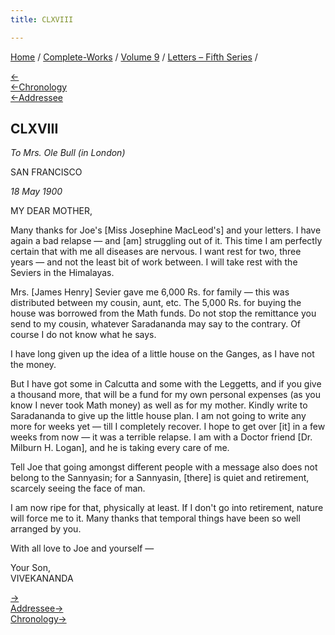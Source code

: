 ```yaml
---
title: CLXVIII

---
```

<div>

[Home](../../../index.htm) / [Complete-Works](../../complete_works.htm)
/ [Volume 9](../volume_9_contents.htm) / [Letters – Fifth
Series](letters_fifth_series_contents.htm) /

[←](167_margot.htm)  
[←Chronology](167_margot.htm)  
[←Addressee](../../volume_8/epistles_fourth_series/173_dhira_mata.htm)

## CLXVIII

*To Mrs. Ole Bull (in London)*

SAN FRANCISCO

*18 May 1900*

MY DEAR MOTHER,

Many thanks for Joe's \[Miss Josephine MacLeod's\] and your letters. I
have again a bad relapse — and \[am\] struggling out of it. This time I
am perfectly certain that with me all diseases are nervous. I want rest
for two, three years — and not the least bit of work between. I will
take rest with the Seviers in the Himalayas.

Mrs. \[James Henry\] Sevier gave me 6,000 Rs. for family — this was
distributed between my cousin, aunt, etc. The 5,000 Rs. for buying the
house was borrowed from the Math funds. Do not stop the remittance you
send to my cousin, whatever Saradananda may say to the contrary. Of
course I do not know what he says.

I have long given up the idea of a little house on the Ganges, as I have
not the money.

But I have got some in Calcutta and some with the Leggetts, and if you
give a thousand more, that will be a fund for my own personal expenses
(as you know I never took Math money) as well as for my mother. Kindly
write to Saradananda to give up the little house plan. I am not going to
write any more for weeks yet — till I completely recover. I hope to get
over \[it\] in a few weeks from now — it was a terrible relapse. I am
with a Doctor friend \[Dr. Milburn H. Logan\], and he is taking every
care of me.

Tell Joe that going amongst different people with a message also does
not belong to the Sannyasin; for a Sannyasin, \[there\] is quiet and
retirement, scarcely seeing the face of man.

I am now ripe for that, physically at least. If I don't go into
retirement, nature will force me to it. Many thanks that temporal things
have been so well arranged by you.

With all love to Joe and yourself —

Your Son,  
VIVEKANANDA

[→](169_christina.htm)  
[Addressee→](185_mother.htm)  
[Chronology→](169_christina.htm)

</div>

